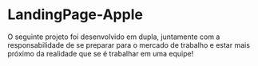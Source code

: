# LandingPage-Apple
O seguinte projeto foi desenvolvido em dupla, juntamente com a responsabilidade de se preparar para o mercado de trabalho e estar mais próximo da realidade que se é trabalhar em uma equipe!
